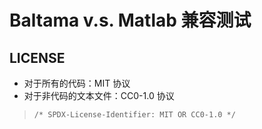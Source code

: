 # Baltama v.s. Matlab 兼容测试



## LICENSE

- 对于所有的代码：MIT 协议
- 对于非代码的文本文件：CC0-1.0 协议

> `/* SPDX-License-Identifier: MIT OR CC0-1.0 */`
